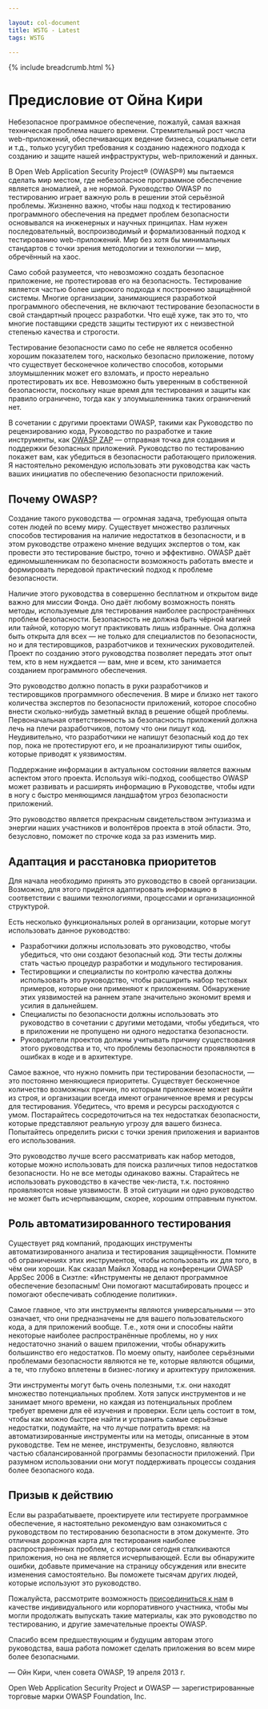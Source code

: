 ```yaml
---

layout: col-document
title: WSTG - Latest
tags: WSTG

---
```


{% include breadcrumb.html %}
# Предисловие от Ойна Кири

Небезопасное программное обеспечение, пожалуй, самая важная техническая проблема нашего времени. Стремительный рост числа web-приложений, обеспечивающих ведение бизнеса, социальные сети и т.д., только усугубил требования к созданию надежного подхода к созданию и защите нашей инфраструктуры, web-приложений и данных.

В Open Web Application Security Project® (OWASP®) мы пытаемся сделать мир местом, где небезопасное программное обеспечение является аномалией, а не нормой. Руководство OWASP по тестированию играет важную роль в решении этой серьёзной проблемы. Жизненно важно, чтобы наш подход к тестированию программного обеспечения на предмет проблем безопасности основывался на инженерных и научных принципах. Нам нужен последовательный, воспроизводимый и формализованный подход к тестированию web-приложений. Мир без хотя бы минимальных стандартов с точки зрения методологии и технологии — мир, обречённый на хаос.

Само собой разумеется, что невозможно создать безопасное приложение, не протестировав его на безопасность. Тестирование является частью более широкого подхода к построению защищённой системы. Многие организации, занимающиеся разработкой программного обеспечения, не включают тестирование безопасности в свой стандартный процесс разработки. Что ещё хуже, так это то, что многие поставщики средств защиты тестируют их с неизвестной степенью качества и строгости.

Тестирование безопасности само по себе не является особенно хорошим показателем того, насколько безопасно приложение, потому что существует бесконечное количество способов, которыми злоумышленник может его взломать, и просто нереально протестировать их все. Невозможно быть уверенным в собственной безопасности, поскольку наше время для тестирования и защиты как правило ограничено, тогда как у злоумышленника таких ограничений нет.

В сочетании с другими проектами OWASP, такими как Руководство по рецензированию кода, Руководство по разработке и такие инструменты, как [OWASP ZAP](https://www.zaproxy.org/) — отправная точка для создания и поддержки безопасных приложений. Руководство по тестированию покажет вам, как убедиться в безопасности работающего приложения. Я настоятельно рекомендую использовать эти руководства как часть ваших инициатив по обеспечению безопасности приложений.

## Почему OWASP?

Создание такого руководства — огромная задача, требующая опыта сотен людей по всему миру. Существует множество различных способов тестирования на наличие недостатков в безопасности, и в этом руководстве отражено мнение ведущих экспертов о том, как провести это тестирование быстро, точно и эффективно. OWASP даёт единомышленникам по безопасности возможность работать вместе и формировать передовой практический подход к проблеме безопасности.

Наличие этого руководства в совершенно бесплатном и открытом виде важно для миссии Фонда. Оно даёт любому возможность понять методы, используемые для тестирования наиболее распространённых проблем безопасности. Безопасность не должна быть чёрной магией или тайной, которую могут практиковать лишь избранные. Она должна быть открыта для всех — не только для специалистов по безопасности, но и для тестировщиков, разработчиков и технических руководителей. Проект по созданию этого руководства позволяет передать этот опыт тем, кто в нем нуждается — вам, мне и всем, кто занимается созданием программного обеспечения.

Это руководство должно попасть в руки разработчиков и тестировщиков программного обеспечения. В мире и близко нет такого количества экспертов по безопасности приложений, которое способно внести сколько-нибудь заметный вклад в решение общей проблемы. Первоначальная ответственность за безопасность приложений должна лечь на плечи разработчиков, потому что они пишут код. Неудивительно, что разработчики не напишут безопасный код до тех пор, пока не протестируют его, и не проанализируют типы ошибок, которые приводят к уязвимостям.

Поддержание информации в актуальном состоянии является важным аспектом этого проекта. Используя wiki-подход, сообщество OWASP может развивать и расширять информацию в Руководстве, чтобы идти в ногу с быстро меняющимся ландшафтом угроз безопасности приложений.

Это руководство является прекрасным свидетельством энтузиазма и энергии наших участников и волонтёров проекта в этой области. Это, безусловно, поможет по строчке кода за раз изменить мир.

## Адаптация и расстановка приоритетов

Для начала необходимо принять это руководство в своей организации. Возможно, для этого придётся адаптировать информацию в соответствии с вашими технологиями, процессами и организационной структурой.

Есть несколько функциональных ролей в организации, которые могут использовать данное руководство:

- Разработчики должны использовать это руководство, чтобы убедиться, что они создают безопасный код. Эти тесты должны стать частью процедур разработки и модульного тестирования.
- Тестировщики и специалисты по контролю качества должны использовать это руководство, чтобы расширить набор тестовых примеров, которые они применяют к приложениям. Обнаружение этих уязвимостей на раннем этапе значительно экономит время и усилия в дальнейшем.
- Специалисты по безопасности должны использовать это руководство в сочетании с другими методами, чтобы убедиться, что в приложении не пропущено ни одного недостатка безопасности.
- Руководители проектов должны учитывать причину существования этого руководства и то, что проблемы безопасности проявляются в ошибках в коде и в архитектуре.

Самое важное, что нужно помнить при тестировании безопасности, — это постоянно меняющиеся приоритеты. Существует бесконечное количество возможных причин, по которым приложение может выйти из строя, и организации всегда имеют ограниченное время и ресурсы для тестирования. Убедитесь, что время и ресурсы расходуются с умом. Постарайтесь сосредоточиться на тех недостатках безопасности, которые представляют реальную угрозу для вашего бизнеса. Попытайтесь определить риски с точки зрения приложения и вариантов его использования.

Это руководство лучше всего рассматривать как набор методов, которые можно использовать для поиска различных типов недостатков безопасности. Но не все методы одинаково важны. Старайтесь не использовать руководство в качестве чек-листа, т.к. постоянно проявляются новые уязвимости. В этой ситуации ни одно руководство не может быть исчерпывающим, скорее, хорошим отправным пунктом.

## Роль автоматизированного тестирования

Существует ряд компаний, продающих инструменты автоматизированного анализа и тестирования защищённости. Помните об ограничениях этих инструментов, чтобы использовать их для того, в чём они хороши. Как сказал Майкл Ховард на конференции OWASP AppSec 2006 в Сиэтле: «Инструменты не делают программное обеспечение безопасным! Они помогают масштабировать процесс и помогают обеспечивать соблюдение политики».

Самое главное, что эти инструменты являются универсальными — это означает, что они предназначены не для вашего пользовательского кода, а для приложений вообще. Т.е., хотя они и способны найти некоторые наиболее распространённые проблемы, но у них недостаточно знаний о вашем приложении, чтобы обнаружить большинство его недостатков. По моему опыту, наиболее серьёзными проблемами безопасности являются не те, которые являются общими, а те, что глубоко вплетены в бизнес-логику и архитектуру приложения.

Эти инструменты могут быть очень полезными, т.к. они находят множество потенциальных проблем. Хотя запуск инструментов и не занимает много времени, но каждая из потенциальных проблем требует времени для её изучения и проверки. Если цель состоит в том, чтобы как можно быстрее найти и устранить самые серьёзные недостатки, подумайте, на что лучше потратить время: на автоматизированные инструменты или на методы, описанные в этом руководстве. Тем не менее, инструменты, безусловно, являются частью сбалансированной программы безопасности приложений. При разумном использовании они могут поддерживать процессы создания более безопасного кода.

## Призыв к действию

Если вы разрабатываете, проектируете или тестируете программное обеспечение, я настоятельно рекомендую вам ознакомиться с руководством по тестированию безопасности в этом документе. Это отличная дорожная карта для тестирования наиболее распространённых проблем, с которыми сегодня сталкиваются приложения, но она не является исчерпывающей. Если вы обнаружите ошибки, добавьте примечание на страницу обсуждения или внесите изменения самостоятельно. Вы поможете тысячам других людей, которые используют это руководство.

Пожалуйста, рассмотрите возможность [присоединиться к нам](https://owasp.org/membership/) в качестве индивидуального или корпоративного участника, чтобы мы могли продолжать выпускать такие материалы, как это руководство по тестированию, и другие замечательные проекты OWASP.

Спасибо всем предшествующим и будущим авторам этого руководства, ваша работа поможет сделать приложения во всем мире более безопасными.

— Ойн Кири, член совета OWASP, 19 апреля 2013 г.

Open Web Application Security Project и OWASP — зарегистрированные торговые марки OWASP Foundation, Inc.

